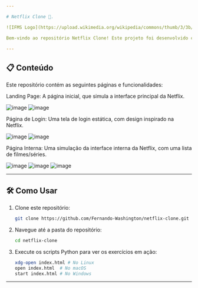```yaml
---

# Netflix Clone 🎥.

![IFMS Logo](https://upload.wikimedia.org/wikipedia/commons/thumb/3/3b/Instituto_Federal_de_Mato_Grosso_do_Sul_-_Marca_Vertical_2015.svg/200px-Instituto_Federal_de_Mato_Grosso_do_Sul_-_Marca_Vertical_2015.svg.png)

Bem-vindo ao repositório Netflix Clone! Este projeto foi desenvolvido como parte das atividades da Faculdade Federal de Mato Grosso do Sul (IFMS), com o objetivo de aprimorar habilidades em desenvolvimento web usando HTML, CSS e JavaScript na matéria Linguagem de Marcação e Apresentação. O projeto é uma réplica estática da interface da Netflix, com foco no design responsivo e em algumas interações simples com JavaScript.

---
```


## 📋 Conteúdo
Este repositório contém as seguintes páginas e funcionalidades:

Landing Page: A página inicial, que simula a interface principal da Netflix.

![image](https://github.com/user-attachments/assets/0a2eea6c-2b4d-4b2a-9ecb-582bef399081)
![image](https://github.com/user-attachments/assets/d9c875f3-59c0-464f-861a-349fba69979f)

Página de Login: Uma tela de login estática, com design inspirado na Netflix.

![image](https://github.com/user-attachments/assets/3ee990e0-bff7-48b1-99f1-4b7a441a479e)
![image](https://github.com/user-attachments/assets/97681328-39b5-4289-9869-236115093f2d)

Página Interna: Uma simulação da interface interna da Netflix, com uma lista de filmes/séries.

![image](https://github.com/user-attachments/assets/fe94417c-9e78-4386-b123-80d06ca91c2e)
![image](https://github.com/user-attachments/assets/d09d6c21-4cb0-4efc-97a1-4b1f9075a0bc)
![image](https://github.com/user-attachments/assets/35174e67-f9e9-43ac-a786-0c19cd821953)

---

## 🛠️ Como Usar

1. Clone este repositório:
   ```bash
   git clone https://github.com/Fernando-Washington/netflix-clone.git
   ```

2. Navegue até a pasta do repositório:
   ```bash
   cd netflix-clone
   ```

3. Execute os scripts Python para ver os exercícios em ação:
   ```bash
   xdg-open index.html # No Linux
   open index.html  # No macOS
   start index.html # No Windows
   ```

---
